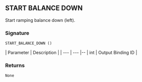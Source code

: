 ## START BALANCE DOWN

Start ramping balance down (left).


### Signature

`START_BALANCE_DOWN ()`


| Parameter | Description |
| --- | --- |--
| int | Output Binding ID |


### Returns

`None`